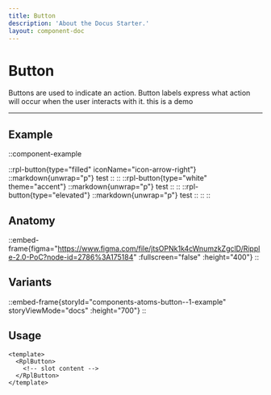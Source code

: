 ```yaml
---
title: Button
description: 'About the Docus Starter.'
layout: component-doc
---
```


# Button

Buttons are used to indicate an action. Button labels express what action will occur when the user interacts with it.
this is a demo

---

## Example

::component-example

  ::rpl-button{type="filled" iconName="icon-arrow-right"}
    ::markdown{unwrap="p"}
      test
    ::
  ::
  ::rpl-button{type="white" theme="accent"}
    ::markdown{unwrap="p"}
      test
    ::
  ::
  ::rpl-button{type="elevated"}
    ::markdown{unwrap="p"}
      test
    ::
  ::
::

## Anatomy

::embed-frame{figma="https://www.figma.com/file/jtsOPNk1k4cWnumzkZgclD/Ripple-2.0-PoC?node-id=2786%3A175184" :fullscreen="false" :height="400"}
::


## Variants

::embed-frame{storyId="components-atoms-button--1-example" storyViewMode="docs" :height="700"}
::

## Usage

```vue
<template>
  <RplButton>
    <!-- slot content -->
  </RplButton>
</template>
```
